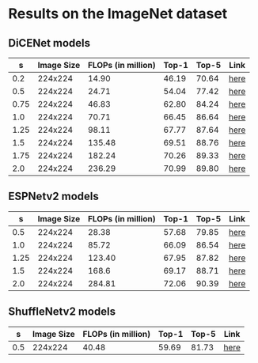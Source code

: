 # Results on the ImageNet dataset


## DiCENet models

| s | Image Size | FLOPs (in million) | Top-1 | Top-5 | Link |
|---|---|---|---|---|---|
| 0.2 | 224x224 | 14.90 | 46.19 | 70.64 | [here](/model/classification/model_zoo/dicenet/dicenet_s_0.2_imagenet_224x224.pth) |
| 0.5 | 224x224 | 24.71 | 54.04 | 77.42 | [here](/model/classification/model_zoo/dicenet/dicenet_s_0.5_imagenet_224x224.pth) |
| 0.75 | 224x224 | 46.83 | 62.80 | 84.24 | [here](/model/classification/model_zoo/dicenet/dicenet_s_0.75_imagenet_224x224.pth) |
| 1.0 | 224x224 | 70.71 |  66.45 | 86.64  | [here](/model/classification/model_zoo/dicenet/dicenet_s_1.0_imagenet_224x224.pth) |
| 1.25 | 224x224 | 98.11 | 67.77 | 87.64 | [here](/model/classification/model_zoo/dicenet/dicenet_s_1.25_imagenet_224x224.pth) |
| 1.5 | 224x224 | 135.48 | 69.51 | 88.76 | [here](/model/classification/model_zoo/dicenet/dicenet_s_1.5_imagenet_224x224.pth) |
| 1.75 | 224x224 | 182.24 | 70.26 | 89.33 | [here](/model/classification/model_zoo/dicenet/dicenet_s_1.75_imagenet_224x224.pth) |
| 2.0 | 224x224 | 236.29 | 70.99 | 89.80 | [here](/model/classification/model_zoo/dicenet/dicenet_s_2.0_imagenet_224x224.pth) |


## ESPNetv2 models

| s | Image Size | FLOPs (in million) | Top-1 | Top-5 | Link |
|---|---|---|---|---|---|
| 0.5 | 224x224 | 28.38 | 57.68 | 79.85 | [here](/model/classification/model_zoo/espnetv2/espnetv2_s_0.5_imagenet_224x224.pth) |
| 1.0 | 224x224 | 85.72 | 66.09 | 86.54 | [here](/model/classification/model_zoo/espnetv2/espnetv2_s_1.0_imagenet_224x224.pth) |
| 1.25 | 224x224 | 123.40 | 67.95 | 87.82 | [here](/model/classification/model_zoo/espnetv2/espnetv2_s_1.25_imagenet_224x224.pth) |
| 1.5 | 224x224 | 168.6 | 69.17 | 88.71 | [here](/model/classification/model_zoo/espnetv2/espnetv2_s_1.5_imagenet_224x224.pth) |
| 2.0 | 224x224 | 284.81 | 72.06 | 90.39 | [here](/model/classification/model_zoo/espnetv2/espnetv2_s_2.0_imagenet_224x224.pth) |


## ShuffleNetv2 models

| s | Image Size | FLOPs (in million) | Top-1 | Top-5 | Link |
|---|---|---|---|---|---|
| 0.5 | 224x224 | 40.48 | 59.69 | 81.73 | [here](/model/classification/model_zoo/shufflenetv2/shufflenetv2_s_0.5_imagenet_224x224.pth) |



